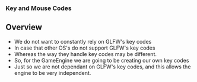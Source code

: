 ### Key and Mouse Codes

## Overview
- We do not want to constantly rely on GLFW's key codes
- In case that other OS's do not support GLFW's key codes
- Whereas the way they handle key codes may be different.
- So, for the GameEngine we are going to be creating our own key codes
- Just so we are not dependant on GLFW's key codes, and this allows the engine to be very independent.